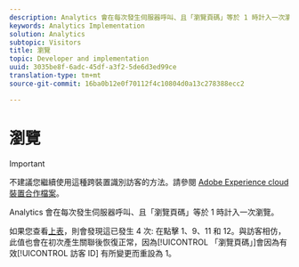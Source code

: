 ```yaml
---
description: Analytics 會在每次發生伺服器呼叫、且「瀏覽頁碼」等於 1 時計入一次瀏覽。
keywords: Analytics Implementation
solution: Analytics
subtopic: Visitors
title: 瀏覽
topic: Developer and implementation
uuid: 3035be8f-6adc-45df-a3f2-5de6d3ed99ce
translation-type: tm+mt
source-git-commit: 16ba0b12e0f70112f4c10804d0a13c278388ecc2

---
```



# 瀏覽

>[!IMPORTANT]
>
>不建議您繼續使用這種跨裝置識別訪客的方法。請參閱 [Adobe Experience cloud裝置合作檔案](https://marketing.adobe.com/resources/help/en_US/mcdc/)。

Analytics 會在每次發生伺服器呼叫、且「瀏覽頁碼」等於 1 時計入一次瀏覽。

如果您查看[上表](/help/implement/js-implementation/xdevice-visid/visit-example.md)，則會發現這已發生 4 次: 在點擊 1、9、11 和 12。與訪客相仿，此值也會在初次產生關聯後恢復正常，因為[!UICONTROL 「瀏覽頁碼」]會因為有效[!UICONTROL 訪客 ID] 有所變更而重設為 1。
